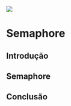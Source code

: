 ![](https://cdn.pixabay.com/photo/2012/04/10/23/30/semaphore-27029_960_720.png)
# Semaphore
## Introdução
## Semaphore
## Conclusão